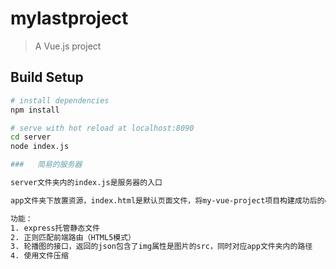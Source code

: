 # mylastproject

> A Vue.js project

## Build Setup


``` bash
# install dependencies
npm install

# serve with hot reload at localhost:8090
cd server
node index.js

###   简易的服务器

server文件夹内的index.js是服务器的入口

app文件夹下放置资源，index.html是默认页面文件，将my-vue-project项目构建成功后的dist文件夹下的文件放置进来即可。

功能：
1. express托管静态文件
2. 正则匹配前端路由（HTML5模式）
3. 轮播图的接口，返回的json包含了img属性是图片的src，同时对应app文件夹内的路径
4. 使用文件压缩






